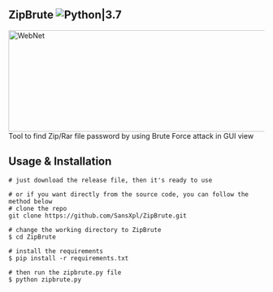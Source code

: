 ## ZipBrute ![Python|3.7](https://img.shields.io/badge/Python-3.7-blue.svg)
<img src="https://i.ibb.co/VHj9z5H/cover-image.png" alt="WebNet" border="0" width="600" height="200">
Tool to find Zip/Rar file password by using Brute Force attack in GUI view

## Usage & Installation
```console
# just download the release file, then it's ready to use

# or if you want directly from the source code, you can follow the method below
# clone the repo
git clone https://github.com/SansXpl/ZipBrute.git

# change the working directory to ZipBrute
$ cd ZipBrute

# install the requirements
$ pip install -r requirements.txt

# then run the zipbrute.py file
$ python zipbrute.py
```
